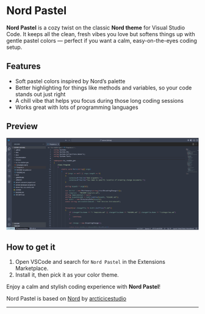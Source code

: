 # Nord Pastel

**Nord Pastel** is a cozy twist on the classic **Nord theme** for Visual Studio Code. It keeps all the clean, fresh vibes you love but softens things up with gentle pastel colors — perfect if you want a calm, easy-on-the-eyes coding setup.

## Features

- Soft pastel colors inspired by Nord’s palette
- Better highlighting for things like methods and variables, so your code stands out just right
- A chill vibe that helps you focus during those long coding sessions
- Works great with lots of programming languages

## Preview
![Theme Preview](images/nord-pastel-theme-preview.png)

## How to get it

1. Open VSCode and search for `Nord Pastel` in the Extensions Marketplace.
2. Install it, then pick it as your color theme.

Enjoy a calm and stylish coding experience with **Nord Pastel**!

Nord Pastel is based on [Nord](https://marketplace.visualstudio.com/items?itemName=arcticicestudio.nord-visual-studio-code) by [arcticicestudio](https://marketplace.visualstudio.com/publishers/arcticicestudio) 

---
